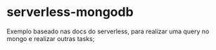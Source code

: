 # serverless-mongodb
Exemplo baseado nas docs do serverless, para realizar uma query no mongo e realizar outras tasks;

